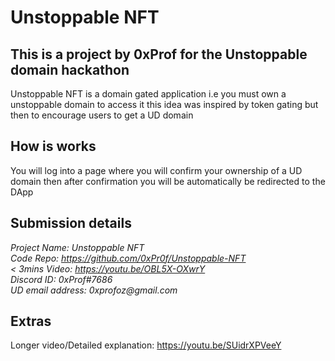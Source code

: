 # Unstoppable NFT

## This is a project by 0xProf for the Unstoppable domain hackathon

Unstoppable NFT is a domain gated application
i.e you must own a unstoppable domain to access it
this idea was inspired by token gating but then to encourage users to get a UD domain

## How is works

You will log into a page where you will confirm your ownership of a UD domain
then after confirmation you will be automatically be redirected to the DApp

## Submission details

_Project Name: Unstoppable NFT_  
_Code Repo: https://github.com/0xPr0f/Unstoppable-NFT_  
_< 3mins Video: https://youtu.be/OBL5X-OXwrY_  
_Discord ID: 0xProf#7686_  
_UD email address: 0xprofoz@gmail.com_

## Extras  
Longer video/Detailed explanation: https://youtu.be/SUidrXPVeeY
